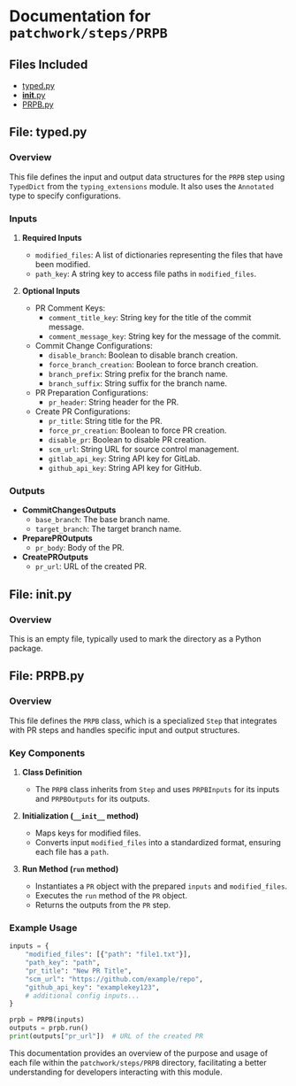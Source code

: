 # Documentation for `patchwork/steps/PRPB`

## Files Included
- [typed.py](#file-typedpy)
- [__init__.py](#file-__init__py)
- [PRPB.py](#file-prpbpy)

## File: typed.py

### Overview
This file defines the input and output data structures for the `PRPB` step using `TypedDict` from the `typing_extensions` module. It also uses the `Annotated` type to specify configurations.

### Inputs
1. **Required Inputs**
   - `modified_files`: A list of dictionaries representing the files that have been modified.
   - `path_key`: A string key to access file paths in `modified_files`.

2. **Optional Inputs**
   - PR Comment Keys:
     - `comment_title_key`: String key for the title of the commit message.
     - `comment_message_key`: String key for the message of the commit.
   - Commit Change Configurations:
     - `disable_branch`: Boolean to disable branch creation.
     - `force_branch_creation`: Boolean to force branch creation.
     - `branch_prefix`: String prefix for the branch name.
     - `branch_suffix`: String suffix for the branch name.
   - PR Preparation Configurations:
     - `pr_header`: String header for the PR.
   - Create PR Configurations:
     - `pr_title`: String title for the PR.
     - `force_pr_creation`: Boolean to force PR creation.
     - `disable_pr`: Boolean to disable PR creation.
     - `scm_url`: String URL for source control management.
     - `gitlab_api_key`: String API key for GitLab.
     - `github_api_key`: String API key for GitHub.

### Outputs
- **CommitChangesOutputs**
  - `base_branch`: The base branch name.
  - `target_branch`: The target branch name.
- **PreparePROutputs**
  - `pr_body`: Body of the PR.
- **CreatePROutputs**
  - `pr_url`: URL of the created PR.

## File: __init__.py

### Overview
This is an empty file, typically used to mark the directory as a Python package.

## File: PRPB.py

### Overview
This file defines the `PRPB` class, which is a specialized `Step` that integrates with PR steps and handles specific input and output structures.

### Key Components
1. **Class Definition**
   - The `PRPB` class inherits from `Step` and uses `PRPBInputs` for its inputs and `PRPBOutputs` for its outputs.

2. **Initialization (`__init__` method)**
   - Maps keys for modified files.
   - Converts input `modified_files` into a standardized format, ensuring each file has a `path`.

3. **Run Method (`run` method)**
   - Instantiates a `PR` object with the prepared `inputs` and `modified_files`.
   - Executes the `run` method of the `PR` object.
   - Returns the outputs from the `PR` step.

### Example Usage
```python
inputs = {
    "modified_files": [{"path": "file1.txt"}],
    "path_key": "path",
    "pr_title": "New PR Title",
    "scm_url": "https://github.com/example/repo",
    "github_api_key": "examplekey123",
    # additional config inputs...
}

prpb = PRPB(inputs)
outputs = prpb.run()
print(outputs["pr_url"])  # URL of the created PR
```

This documentation provides an overview of the purpose and usage of each file within the `patchwork/steps/PRPB` directory, facilitating a better understanding for developers interacting with this module.